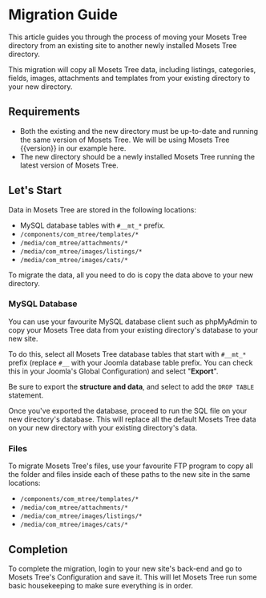 # Migration Guide


This article guides you through the process of moving your Mosets Tree directory from an existing site to another newly installed Mosets Tree directory. 

This migration will copy all Mosets Tree data, including listings, categories, fields, images, attachments and templates from your existing directory to your new directory.

## Requirements

- Both the existing and the new directory must be up-to-date and running the same version of Mosets Tree. We will be using Mosets Tree {{version}} in our example here.
- The new directory should be a newly installed Mosets Tree running the latest version of Mosets Tree.

## Let's Start

Data in Mosets Tree are stored in the following locations:

- MySQL database tables with `#__mt_*` prefix.
- `/components/com_mtree/templates/*`
- `/media/com_mtree/attachments/*`
- `/media/com_mtree/images/listings/*`
- `/media/com_mtree/images/cats/*`

To migrate the data, all you need to do is copy the data above to your new directory. 

### MySQL Database

You can use your favourite MySQL database client such as phpMyAdmin to copy your Mosets Tree data from your existing directory's database to your new site.

To do this, select all Mosets Tree database tables that start with `#__mt_*` prefix (replace `#__` with your Joomla database table prefix. You can check this in your Joomla's Global Configuration) and select "**Export**".

Be sure to export the **structure and data**, and select to add the `DROP TABLE` statement.
 
 Once you've exported the database, proceed to run the SQL file on your new directory's database. This will replace all the default Mosets Tree data on your new directory with your existing directory's data.
 
 
### Files
 
To migrate Mosets Tree's files, use your favourite FTP program to copy all the folder and files inside each of these paths to the new site in the same locations: 

- `/components/com_mtree/templates/*`
- `/media/com_mtree/attachments/*`
- `/media/com_mtree/images/listings/*`
- `/media/com_mtree/images/cats/*`

## Completion

To complete the migration, login to your new site's back-end and go to Mosets Tree's Configuration and save it. This will let Mosets Tree run some basic housekeeping to make sure everything is in order. 

